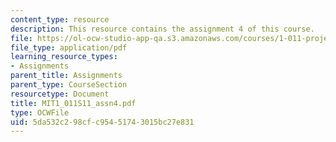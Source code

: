 ```yaml
---
content_type: resource
description: This resource contains the assignment 4 of this course.
file: https://ol-ocw-studio-app-qa.s3.amazonaws.com/courses/1-011-project-evaluation-spring-2011/5da532c298cfc95451743015bc27e831_MIT1_011S11_assn4.pdf
file_type: application/pdf
learning_resource_types:
- Assignments
parent_title: Assignments
parent_type: CourseSection
resourcetype: Document
title: MIT1_011S11_assn4.pdf
type: OCWFile
uid: 5da532c2-98cf-c954-5174-3015bc27e831
---
```


